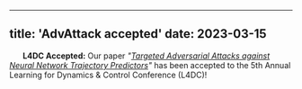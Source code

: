 
---
title: 'AdvAttack accepted'
date: 2023-03-15
---

&nbsp;&nbsp;&nbsp;&nbsp;&nbsp; **L4DC Accepted:** Our paper *"[Targeted Adversarial Attacks against Neural Network Trajectory Predictors](https://arxiv.org/abs/2212.04138)"* has been accepted to the 5th Annual Learning for Dynamics & Control Conference (L4DC)!
